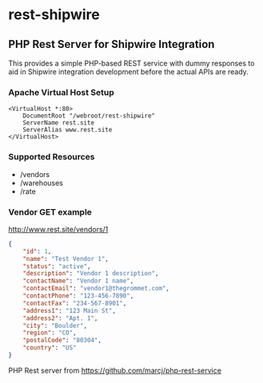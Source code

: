 rest-shipwire
=============

PHP Rest Server for Shipwire Integration
----------------------------------------------------

This provides a simple PHP-based REST service with dummy responses to aid in Shipwire integration development before the actual APIs are ready.

### Apache Virtual Host Setup

```ApacheConf
<VirtualHost *:80>
    DocumentRoot "/webroot/rest-shipwire"
    ServerName rest.site
    ServerAlias www.rest.site
</VirtualHost>
```

### Supported Resources

* /vendors
* /warehouses
* /rate

### Vendor GET example

http://www.rest.site/vendors/1

```JSON
{
    "id": 1,
    "name": "Test Vendor 1",
    "status": "active",
    "description": "Vendor 1 description",
    "contactName": "Vendor 1 name",
    "contactEmail": "vendor1@thegrommet.com",
    "contactPhone": "123-456-7890",
    "contactFax": "234-567-8901",
    "address1": "123 Main St",
    "address2": "Apt. 1",
    "city": "Boulder",
    "region": "CO",
    "postalCode": "80304",
    "country": "US"
}
```

PHP Rest server from https://github.com/marcj/php-rest-service
